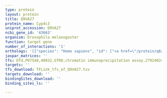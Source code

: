 ```yaml
---
type: protein
layout: protein
title: Q9VA27
protein_name: Cyp4c3
uniprot_accession: Q9VA27
ncbi_gene_id: '43663'
organism: Drosophila melanogaster
function: target gene
number_of_interactions: '1'
orthologs: '[{"species": "Homo sapiens", "id": ["<a href=\"/protein/q6zwl3\">Q6ZWL3</a>"]}, {"species": "Danio rerio", "id": ["<a href=\"/protein/a0jmq6\">A0JMQ6</a>"]}, {"species": "Mus musculus", "id": ["<a href=\"/protein/q9dbw0\">Q9DBW0</a>"]}, {"species": "Rattus norvegicus", "id": ["<a href=\"/protein/a2rrt9\">A2RRT9</a>"]}, {"species": "Caenorhabditis elegans", "id": ["<a href=\"/protein/q9n574\">Q9N574</a>", "<a href=\"/protein/g5egt6\">G5EGT6</a>"]}]'
jaspar_matrices: ''
tfs: Dfd,P07548,40832,GTRD,chromatin immunoprecipitation assay,27924024%5Buid%5D,No
targets: ''
tfs_download: TFLink_tfs_of_Q9VA27.tsv
targets_download: ''
bindingSites_download: ''
binding_sites_ls: ''

---
```

